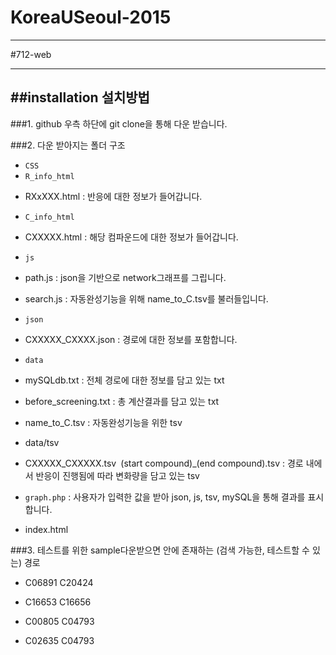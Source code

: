 # KoreaUSeoul-2015

---
#712-web

---
##installation 설치방법
---
###1. github 우측 하단에 git clone을 통해 다운 받습니다.

###2. 다운 받아지는 폴더 구조
+ `CSS` 
+ `R_info_html`

 - RXxXXX.html : 반응에 대한 정보가 들어갑니다.
+ `C_info_html`
 
 - CXXXXX.html : 해당 컴파운드에 대한 정보가 들어갑니다.
+ `js`
 
 - path.js : json을 기반으로 network그래프를 그립니다.

 - search.js : 자동완성기능을 위해 name_to_C.tsv를 불러들입니다.
+ `json`

 - CXXXXX_CXXXX.json : 경로에 대한 정보를 포함합니다.
+ `data`

 - mySQLdb.txt : 전체 경로에 대한 정보를 담고 있는 txt 

 - before_screening.txt : 총 계산결과를 담고 있는 txt

 - name_to_C.tsv : 자동완성기능을 위한 tsv 

 - data/tsv

 - CXXXXX_CXXXXX.tsv` `(start compound)_(end compound).tsv : 경로 내에서 반응이 진행됨에 따라 변화량을 담고 있는 tsv
+ `graph.php` : 사용자가 입력한 값을 받아 json, js, tsv, mySQL을 통해 결과를 표시합니다. 

 - index.html

###3. 테스트를 위한 sample다운받으면 안에 존재하는 (검색 가능한, 테스트할 수 있는) 경로

+ C06891 C20424

+ C16653 C16656

+ C00805 C04793

+ C02635    C04793

